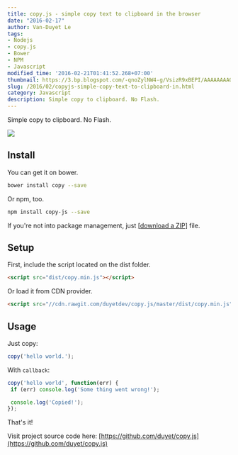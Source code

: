 ```yaml
---
title: copy.js - simple copy text to clipboard in the browser
date: "2016-02-17"
author: Van-Duyet Le
tags:
- Nodejs
- copy.js
- Bower
- NPM
- Javascript
modified_time: '2016-02-21T01:41:52.268+07:00'
thumbnail: https://3.bp.blogspot.com/-qnoZylNW4-g/VsizR9xBEPI/AAAAAAAAQAw/fR-qHa0ccjk/s1600/copyjs.png
slug: /2016/02/copyjs-simple-copy-text-to-clipboard-in.html
category: Javascript
description: Simple copy to clipboard. No Flash.
---
```


Simple copy to clipboard. No Flash.

![](https://3.bp.blogspot.com/-qnoZylNW4-g/VsizR9xBEPI/AAAAAAAAQAw/fR-qHa0ccjk/s1600/copyjs.png)

## Install

You can get it on bower. 

```bash
bower install copy --save
```

Or npm, too.

```bash
npm install copy-js --save
```

If you're not into package management, just [[download a ZIP]](https://github.com/duyet/copy.js/archive/master.zip) file.

## Setup

First, include the script located on the dist folder.

```html
<script src="dist/copy.min.js"></script>
```

Or load it from CDN provider.

```html
<script src="//cdn.rawgit.com/duyetdev/copy.js/master/dist/copy.min.js"></script>
```

## Usage

Just copy:

```js
copy('hello world.');
```

With `callback`:

```js
copy('hello world', function(err) {
 if (err) console.log('Some thing went wrong!');

 console.log('Copied!');
});
```

That's it!

Visit project source code here: [https://github.com/duyet/copy.js](https://github.com/duyet/copy.js)
